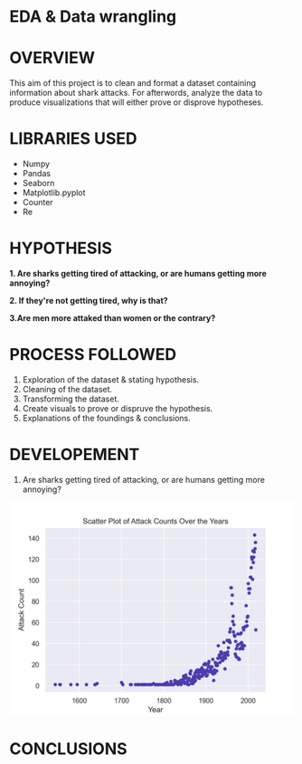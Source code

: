 # EDA & Data wrangling

# OVERVIEW

This aim of this project is to clean and format a dataset containing information about shark attacks.
For afterwords, analyze the data to produce visualizations that will either prove or disprove hypotheses. 

# LIBRARIES USED

- Numpy
- Pandas
- Seaborn
- Matplotlib.pyplot
- Counter
- Re

# HYPOTHESIS

**1. Are sharks getting tired of attacking, or are humans getting more annoying?**

**2. If they're not getting tired, why is that?**

**3.Are men more attaked than women or the contrary?**

# PROCESS FOLLOWED

1. Exploration of the dataset & stating hypothesis.
2. Cleaning of the dataset.
3. Transforming the dataset.
4. Create visuals to prove or dispruve the hypothesis.
5. Explanations of the foundings & conclusions.

# DEVELOPEMENT

1. Are sharks getting tired of attacking, or are humans getting more annoying?

![scatterplot](https://github.com/emmacunill/project_em/blob/main/images/scatter_attacks_years.jpg?raw=true)





# CONCLUSIONS

